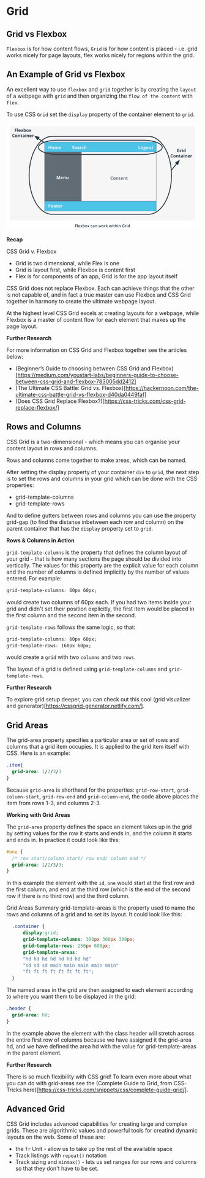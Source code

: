 # Grid

## Grid vs Flexbox

`Flexbox` is for how content flows, `Grid` is for how content is placed - i.e. grid works nicely for page layouts, flex works nicely for regions within the grid.

## An Example of Grid vs Flexbox

An excellent way to use `flexbox` and `grid` together is by creating the `layout` of a webpage with `grid` and then organizing the `flow of the content` with `flex`. 

To use CSS `Grid` set the `display` property of the container element to `grid`.

![flexbox-and-grid](./flexbox-and-grid.png)

**Recap**

CSS Grid v. Flexbox

- Grid is two dimensional, while Flex is one
- Grid is layout first, while Flexbox is content first
- Flex is for components of an app, Grid is for the app layout itself

CSS Grid does not replace Flexbox. Each can achieve things that the other is not capable of, and in fact a true master can use Flexbox and CSS Grid together in harmony to create the ultimate webpage layout.

At the highest level CSS Grid excels at creating layouts for a webpage, while Flexbox is a master of content flow for each element that makes up the page layout.

**Further Research**

For more information on CSS Grid and Flexbox together see the articles below:

- (Beginner’s Guide to choosing between CSS Grid and Flexbox)[https://medium.com/youstart-labs/beginners-guide-to-choose-between-css-grid-and-flexbox-783005dd2412]
- (The Ultimate CSS Battle: Grid vs. Flexbox)[https://hackernoon.com/the-ultimate-css-battle-grid-vs-flexbox-d40da0449faf]
- (Does CSS Grid Replace Flexbox?)[https://css-tricks.com/css-grid-replace-flexbox/]

## Rows and Columns

CSS Grid is a two-dimensional - which means you can organise your content layout in rows and columns. 

Rows and columns come together to make areas, which can be named. 

After setting the display property of your container `div` to `grid`, the next step is to set the rows and columns in your grid which can be done with the CSS properties:

- grid-template-columns
- grid-template-rows

And to define gutters between rows and columns you can use the property grid-gap (to find the distanse inbetween each row and column) on the parent container that has the `display` property set to `grid`.

**Rows & Columns in Action**

`grid-template-columns` is the property that defines the column layout of your grid - that is how many sections the page should be divided into vertically. The values for this property are the explicit value for each column and the number of columns is defined implicitly by the number of values entered. For example:

```css
grid-template-columns: 60px 60px;
```
would create two columns of 60px each. If you had two items inside your grid and didn't set their position explicitly, the first item would be placed in the first column and the second item in the second. 

`grid-template-rows` follows the same logic, so that:

```css
grid-template-columns: 60px 60px;
grid-template-rows: 160px 60px;
```

would create a `grid` with two `columns` and two `rows`.

The layout of a grid is defined using `grid-template-columns` and `grid-template-rows`.

**Further Research**

To explore grid setup deeper, you can check out this cool (grid visualizer and generator)[https://cssgrid-generator.netlify.com/].

## Grid Areas

The grid-area property specifies a particular area or set of rows and columns that a grid item occupies. It is applied to the grid item itself with CSS. Here is an example:

```css 
.item{
  grid-area: 1/2/3/3
}
```
Because `grid-area` is shorthand for the properties: `grid-row-start`, `grid-column-start`, `grid-row-end` and `grid-column-end`, the code above places the item from rows 1-3, and columns 2-3.

**Working with Grid Areas**

The `grid-area` property defines the space an element takes up in the grid by setting values for the row it starts and ends in, and the column it starts and ends in. In practice it could look like this:

  ```css
  #one { 
    /* row start/column start/ row end/ column end */
    grid-area: 1/2/3/3;
  }
  ```

In this example the element with the `id`, `one` would start at the first row and the first column, and end at the third row (which is the end of the second row if there is no third row) and the third column.

Grid Areas Summary
grid-template-areas is the property used to name the rows and columns of a grid and to set its layout. It could look like this:

```css
  .container {
      display:grid;
      grid-template-columns: 300px 300px 300px;
      grid-template-rows: 250px 600px;
      grid-template-areas: 
      "hd hd hd hd hd hd hd hd"
      "sd sd sd main main main main main"
      "ft ft ft ft ft ft ft ft";
  }
  ```
The named areas in the grid are then assigned to each element according to where you want them to be displayed in the grid:

```css
.header {
  grid-area: hd;
}
```
In the example above the element with the class header will stretch across the entire first row of columns because we have assigned it the grid-area hd, and we have defined the area hd with the value for grid-template-areas in the parent element.

**Further Research**

There is so much flexibility with CSS grid! To learn even more about what you can do with grid-areas see the (Complete Guide to Grid, from CSS-Tricks here)[https://css-tricks.com/snippets/css/complete-guide-grid/].

## Advanced Grid

CSS Grid includes advanced capabilities for creating large and complex grids. These are algorithmic values and powerful tools for creatind dynamic layouts on the web. Some of these are:

- the `fr` Unit - allow us to take up the rest of the available space
- Track listings with `repeat()` notation
- Track sizing and `minmax()` - lets us set ranges for our rows and columns so that they don't have to be set.

